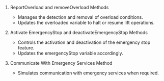 1. ReportOverload and removeOverload Methods
   - Manages the detection and removal of overload conditions.
   - Updates the overloaded variable to halt or resume lift operations.

4. Activate EmergencyStop and deactivateEmergencyStop Methods
   - Controls the activation and deactivation of the emergency stop feature.
   - Updates the emergencyStop variable accordingly.
6. Communicate With Emergency Services Method
   - Simulates communication with emergency services when required.
